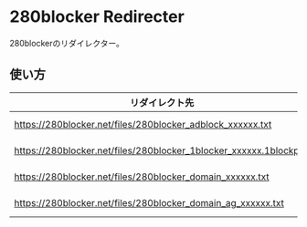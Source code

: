# 280blocker Redirecter

280blockerのリダイレクター。

## 使い方

| リダイレクト先                                                      | リダイレクター                                                    |
| ------------------------------------------------------------------- | ----------------------------------------------------------------- |
| <https://280blocker.net/files/280blocker_adblock_xxxxxx.txt>        | <https://280blocker-redirecter.vercel.app/api/adblock.txt>        |
| <https://280blocker.net/files/280blocker_1blocker_xxxxxx.1blockpkg> | <https://280blocker-redirecter.vercel.app/api/1blocker.1blockpkg> |
| <https://280blocker.net/files/280blocker_domain_xxxxxx.txt>         | <https://280blocker-redirecter.vercel.app/api/domain.txt>         |
| <https://280blocker.net/files/280blocker_domain_ag_xxxxxx.txt>      | <https://280blocker-redirecter.vercel.app/api/domain_ag.txt>      |
